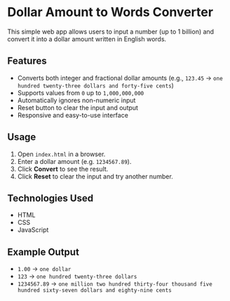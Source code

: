 # Dollar Amount to Words Converter

This simple web app allows users to input a number (up to 1 billion) and convert it into a dollar amount written in English words.

## Features

- Converts both integer and fractional dollar amounts (e.g., `123.45` → `one hundred twenty-three dollars and forty-five cents`)
- Supports values from `0` up to `1,000,000,000`
- Automatically ignores non-numeric input
- Reset button to clear the input and output
- Responsive and easy-to-use interface

## Usage

1. Open `index.html` in a browser.
2. Enter a dollar amount (e.g. `1234567.89`).
3. Click **Convert** to see the result.
4. Click **Reset** to clear the input and try another number.

## Technologies Used

- HTML
- CSS
- JavaScript

## Example Output

- `1.00` → `one dollar`
- `123` → `one hundred twenty-three dollars`
- `1234567.89` → `one million two hundred thirty-four thousand five hundred sixty-seven dollars and eighty-nine cents`
